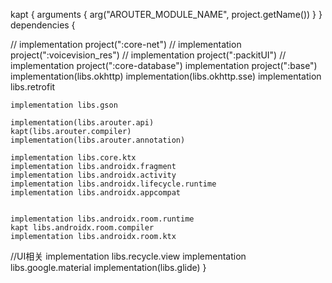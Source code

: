 
kapt {
    arguments {
        arg("AROUTER_MODULE_NAME", project.getName())
    }
}
dependencies {

//    implementation project(":core-net")
//    implementation project(":voicevision_res")
//    implementation project(":packitUI")
//    implementation project(":core-database")
    implementation project(":base")
    implementation(libs.okhttp)
    implementation(libs.okhttp.sse)
    implementation libs.retrofit


    implementation libs.gson

    implementation(libs.arouter.api)
    kapt(libs.arouter.compiler)
    implementation(libs.arouter.annotation)

    implementation libs.core.ktx
    implementation libs.androidx.fragment
    implementation libs.androidx.activity
    implementation libs.androidx.lifecycle.runtime
    implementation libs.androidx.appcompat


    implementation libs.androidx.room.runtime
    kapt libs.androidx.room.compiler
    implementation libs.androidx.room.ktx
//UI相关
    implementation libs.recycle.view
    implementation libs.google.material
    implementation(libs.glide)
}